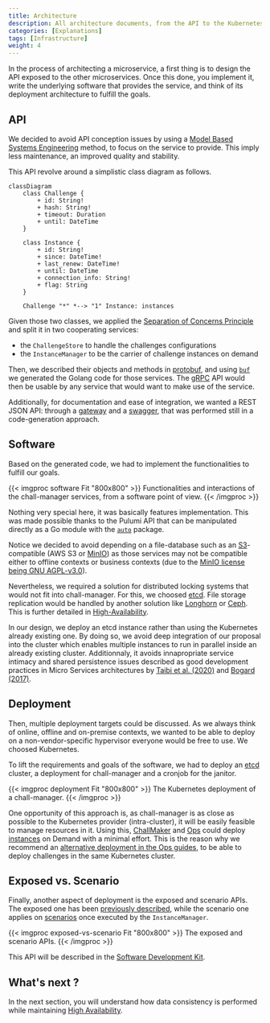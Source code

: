 ```yaml
---
title: Architecture
description: All architecture documents, from the API to the Kubernetes deployment.
categories: [Explanations]
tags: [Infrastructure]
weight: 4
---
```


In the process of architecting a microservice, a first thing is to design the API exposed to the other microservices.
Once this done, you implement it, write the underlying software that provides the service, and think of its deployment architecture to fulfill the goals.

## API

We decided to avoid API conception issues by using a [Model Based Systems Engineering](https://en.wikipedia.org/wiki/Model-based_systems_engineering) method, to focus on the service to provide. This imply less maintenance, an improved quality and stability.

This API revolve around a simplistic class diagram as follows.

```mermaid
classDiagram
    class Challenge {
        + id: String!
        + hash: String!
        + timeout: Duration
        + until: DateTime
    }

    class Instance {
        + id: String!
        + since: DateTime!
        + last_renew: DateTime!
        + until: DateTime
        + connection_info: String!
        + flag: String
    }

    Challenge "*" *--> "1" Instance: instances
```

Given those two classes, we applied the [Separation of Concerns Principle](https://en.wikipedia.org/wiki/Separation_of_concerns) and split it in two cooperating services:
- the `ChallengeStore` to handle the challenges configurations
- the `InstanceManager` to be the carrier of challenge instances on demand

Then, we described their objects and methods in [protobuf](https://protobuf.dev/), and using [`buf`](https://buf.build/) we generated the Golang code for those services. The [gRPC](https://grpc.io/) API would then be usable by any service that would want to make use of the service.

Additionally, for documentation and ease of integration, we wanted a REST JSON API: through a [gateway](https://github.com/grpc-ecosystem/grpc-gateway) and a [swagger](https://swagger.io/), that was performed still in a code-generation approach.

## Software

Based on the generated code, we had to implement the functionalities to fulfill our goals.

{{< imgproc software Fit "800x800" >}}
Functionalities and interactions of the chall-manager services, from a software point of view.
{{< /imgproc >}}

Nothing very special here, it was basically features implementation. This was made possible thanks to the Pulumi API that can be manipulated directly as a Go module with the [`auto`](https://github.com/pulumi/pulumi/tree/master/sdk/go/auto) package.

Notice we decided to avoid depending on a file-database such as an [S3](https://docs.aws.amazon.com/pdfs/AmazonS3/latest/API/s3-api.pdf)-compatible (AWS S3 or [MinIO](https://min.io/)) as those services may not be compatible either to offline contexts or business contexts (due to the [MinIO license being GNU AGPL-v3.0](https://github.com/minio/minio/blob/master/LICENSE)).

Nevertheless, we required a solution for distributed locking systems that would not fit into chall-manager. For this, we choosed [etcd](https://etcd.io). File storage replication would be handled by another solution like [Longhorn](https://longhorn.io) or [Ceph](https://ceph.io/). This is further detailed in [High-Availability](/docs/chall-manager/design/high-availability).

In our design, we deploy an etcd instance rather than using the Kubernetes already existing one. By doing so, we avoid deep integration of our proposal into the cluster which enables multiple instances to run in parallel inside an already existing cluster. Additionnaly, it avoids innapropriate service intimacy and shared persistence issues described as good development practices in Micro Services architectures by [Taibi et al. (2020)](https://doi.org/10.1007/978-3-030-31646-4_5) and [Bogard (2017)](https://www.youtube.com/watch?v=gfh-VCTwMw8).

## Deployment

Then, multiple deployment targets could be discussed. As we always think of online, offline and on-premise contexts, we wanted to be able to deploy on a non-vendor-specific hypervisor everyone would be free to use. We choosed Kubernetes.

To lift the requirements and goals of the software, we had to deploy an [etcd](https://etcd.io) cluster, a deployment for chall-manager and a cronjob for the janitor.

{{< imgproc deployment Fit "800x800" >}}
The Kubernetes deployment of a chall-manager.
{{< /imgproc >}}

One opportunity of this approach is, as chall-manager is as close as possible to the Kubernetes provider (intra-cluster), it will be easily feasible to manage resources in it. Using this, [ChallMaker](/docs/chall-manager/glossary#challmaker) and [Ops](/docs/chall-manager/glossary#ops) could deploy [instances](/docs/chall-manager/glossary#instance) on Demand with a minimal effort.
This is the reason why we recommend an [alternative deployment in the Ops guides](/docs/chall-manager/ops-guides/deployment), to be able to deploy challenges in the same Kubernetes cluster.

## Exposed vs. Scenario

Finally, another aspect of deployment is the exposed and scenario APIs.
The exposed one has been [previously described](#api), while the scenario one applies on [scenarios](/docs/chall-manager/glossary#scenario) once executed by the `InstanceManager`.

{{< imgproc exposed-vs-scenario Fit "800x800" >}}
The exposed and scenario APIs.
{{< /imgproc >}}

This API will be described in the [Software Development Kit](/docs/chall-manager/design/software-development-kit).

## What's next ?

In the next section, you will understand how data consistency is performed while maintaining [High Availability](/docs/chall-manager/design/high-availability).
